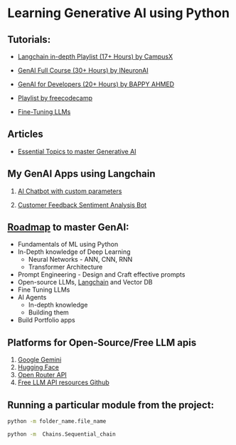 # Learning Generative AI using Python

## Tutorials:

- [Langchain in-depth Playlist (17+ Hours) by CampusX](https://youtube.com/playlist?list=PLKnIA16_RmvaTbihpo4MtzVm4XOQa0ER0&si=QsClH2RVArbJfspp)
- [GenAI Full Course (30+ Hours) by INeuronAI](https://youtu.be/mEsleV16qdo?si=jC0SqTPvP1hDju0-)

- [GenAI for Developers (20+ Hours) by BAPPY AHMED](https://youtu.be/F0GQ0l2NfHA?si=iF59yq6fz-d34Pdq)

- [Playlist by freecodecamp](https://youtube.com/playlist?list=PLkz_y24mlSJY7hlQ-GyDgUCWz8TyIX_S3&si=D9AytdepUlM19_e7)

- [Fine-Tuning LLMs](https://youtu.be/iOdFUJiB0Zc?si=2muaepFpK5g1V9TS)

## Articles

- [Essential Topics to master Generative AI](https://odsc.medium.com/10-essential-topics-to-master-llms-and-generative-ai-8dba948c7829)

## My GenAI Apps using Langchain

1. [AI Chatbot with custom parameters](https://app-ai-chatbotgit-mlx6hr9mant2ffh4n3q3ak.streamlit.app/)

2. [Customer Feedback Sentiment Analysis Bot](https://langchain-appsgit-lgjyhyr9bgoijdfroteosl.streamlit.app/)

## [Roadmap](https://youtu.be/3on3S-fbeRI?si=dmu69duKfzS1SFa-) to master GenAI:

- Fundamentals of ML using Python
- In-Depth knowledge of Deep Learning
  - Neural Networks - ANN, CNN, RNN
  - Transformer Architecture
- Prompt Engineering - Design and Craft effective prompts
- Open-source LLMs, [Langchain](https://github.com/langchain-ai/langchain) and Vector DB
- Fine Tuning LLMs
- AI Agents
  - In-depth knowledge
  - Building them
- Build Portfolio apps

## Platforms for Open-Source/Free LLM apis

1. [Google Gemini](https://ai.google.dev/gemini-api/docs/quickstart?lang=python)
2. [Hugging Face](https://huggingface.co/models)
3. [Open Router API](https://openrouter.ai/models?max_price=0)
4. [Free LLM API resources Github](https://github.com/cheahjs/free-llm-api-resources?tab=readme-ov-file)

## Running a particular module from the project:

```bash
python -m folder_name.file_name

python -m  Chains.Sequential_chain
```
